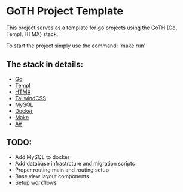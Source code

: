 # GoTH Project Template

This project serves as a template for go projects using the GoTH (Go, Templ, HTMX) stack.

To start the project simply use the command: 'make run'

## The stack in details:
- [Go](https://go.dev/)
- [Templ](https://templ.guide/)
- [HTMX](https://htmx.org/)
- [TailwindCSS](https://tailwindcss.com/)
- [MySQL](https://www.mysql.com/)
- [Docker](https://www.docker.com/)
- [Make](https://makefiletutorial.com/)
- [Air](https://github.com/air-verse/air)

## TODO:
- Add MySQL to docker
- Add database infrastrcture and migration scripts
- Proper routing main and routing setup
- Base view layout components
- Setup workflows